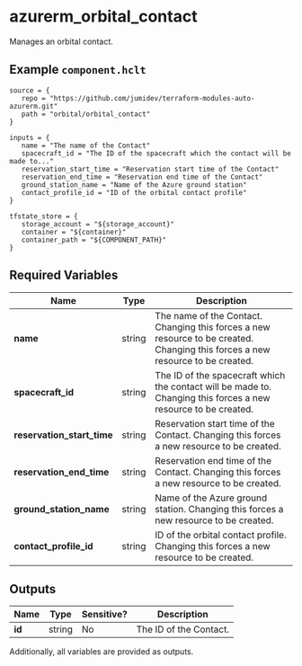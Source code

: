 # azurerm_orbital_contact

Manages an orbital contact.

## Example `component.hclt`

```hcl
source = {
   repo = "https://github.com/jumidev/terraform-modules-auto-azurerm.git"   
   path = "orbital/orbital_contact"   
}

inputs = {
   name = "The name of the Contact"   
   spacecraft_id = "The ID of the spacecraft which the contact will be made to..."   
   reservation_start_time = "Reservation start time of the Contact"   
   reservation_end_time = "Reservation end time of the Contact"   
   ground_station_name = "Name of the Azure ground station"   
   contact_profile_id = "ID of the orbital contact profile"   
}

tfstate_store = {
   storage_account = "${storage_account}"   
   container = "${container}"   
   container_path = "${COMPONENT_PATH}"   
}

```

## Required Variables

| Name | Type |  Description |
| ---- | --------- |  ----------- |
| **name** | string |  The name of the Contact. Changing this forces a new resource to be created. Changing this forces a new resource to be created. | 
| **spacecraft_id** | string |  The ID of the spacecraft which the contact will be made to. Changing this forces a new resource to be created. | 
| **reservation_start_time** | string |  Reservation start time of the Contact. Changing this forces a new resource to be created. | 
| **reservation_end_time** | string |  Reservation end time of the Contact. Changing this forces a new resource to be created. | 
| **ground_station_name** | string |  Name of the Azure ground station. Changing this forces a new resource to be created. | 
| **contact_profile_id** | string |  ID of the orbital contact profile. Changing this forces a new resource to be created. | 



## Outputs

| Name | Type | Sensitive? | Description |
| ---- | ---- | --------- | --------- |
| **id** | string | No  | The ID of the Contact. | 

Additionally, all variables are provided as outputs.
